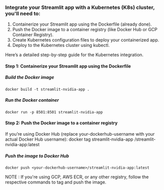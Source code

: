 ### **Integrate your Streamlit app with a Kubernetes (K8s) cluster, you'll need to:**

1. Containerize your Streamlit app using the Dockerfile (already done).
2. Push the Docker image to a container registry (like Docker Hub or GCP Container Registry).
3. Create Kubernetes configuration files to deploy your containerized app.
4. Deploy to the Kubernetes cluster using kubectl.

Here’s a detailed step-by-step guide for the Kubernetes integration.

#### **Step 1: Containerize your Streamlit app using the Dockerfile**
##### Build the Docker image
    docker build -t streamlit-nvidia-app .

##### Run the Docker container
    docker run -p 8501:8501 streamlit-nvidia-app

#### **Step 2: Push the Docker image to a container registry**
If you’re using Docker Hub (replace your-dockerhub-username with your actual Docker Hub username):
    docker tag streamlit-nvidia-app <your-dockerhub-username>/streamlit-nvidia-app:latest
##### Push the image to Docker Hub
    docker push <your-dockerhub-username>/streamlit-nvidia-app:latest

NOTE : If you're using GCP, AWS ECR, or any other registry, follow the respective commands to tag and push the image.

